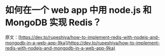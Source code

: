 # 如何在一个 web app 中用 node.js 和 MongoDB 实现 Redis？

原文：[https://dev.to/rupeshiya/how-to-implement-redis-with-nodejs-and-mongodb-in-a-web-app-9ka](https://dev.to/rupeshiya/how-to-implement-redis-with-nodejs-and-mongodb-in-a-web-app-9ka)